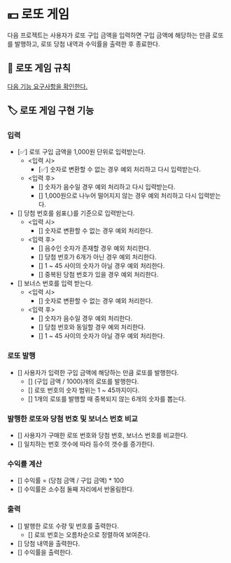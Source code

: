 # 💴 로또 게임
다음 프로젝트는 사용자가 로또 구입 금액을 입력하면 구입 금액에 해당하는 만큼 로또를 발행하고, 로또 당첨 내역과 수익률을 출력한 후 종료한다.

## 📜 로또 게임 규칙
[다음 기능 요구사항을 확인한다.](https://github.com/woowacourse-precourse/java-lotto-6/blob/main/README.md)

## 🏷️ 로또 게임 구현 기능

### 입력
- [✅] 로또 구입 금액을 1,000원 단위로 입력받는다.
  - <입력 시> 
    - [✅] 숫자로 변환할 수 없는 경우 예외 처리하고 다시 입력받는다.
  - <입력 후>
    - [] 숫자가 음수일 경우 예외 처리하고 다시 입력받는다. 
    - [] 1,000원으로 나누어 떨어지지 않는 경우 예외 처리하고 다시 입력받는다.
- [] 당첨 번호를 쉼표(,)를 기준으로 입력받는다.
  - <입력 시>
    - [] 숫자로 변환할 수 없는 경우 예외 처리한다.
  - <입력 후>
    - [] 음수인 숫자가 존재할 경우 예외 처리한다.
    - [] 당첨 번호가 6개가 아닌 경우 예외 처리한다.
    - [] 1 ~ 45 사이의 숫자가 아닐 경우 예외 처리한다.
    - [] 중복된 당첨 번호가 있을 경우 예외 처리한다.
- [] 보너스 번호를 입력 받는다.
  - <입력 시>
    - [] 숫자로 변환할 수 없는 경우 예외 처리한다.
  - <입력 후>
    - [] 숫자가 음수일 경우 예외 처리한다.
    - [] 당첨 번호와 동일할 경우 예외 처리한다.
    - [] 1 ~ 45 사이의 숫자가 아닐 경우 예외 처리한다.

### 로또 발행
- [] 사용자가 입력한 구입 금액에 해당하는 만큼 로또를 발행한다.
  - [] (구입 금액 / 1000)개의 로또를 발행한다. 
  - [] 로또 번호의 숫자 범위는 1 ~ 45까지이다.
  - [] 1개의 로또를 발행할 때 중복되지 않는 6개의 숫자를 뽑는다.

### 발행한 로또와 당첨 번호 및 보너스 번호 비교
- [] 사용자가 구매한 로또 번호와 당첨 번호, 보너스 번호를 비교한다.
- [] 일치하는 번호 갯수에 따라 등수의 갯수를 증가한다.

### 수익률 계산
- [] 수익률 = (당첨 금액 / 구입 금액) * 100
- [] 수익률은 소수점 둘째 자리에서 반올림한다.

### 출력
- [] 발행한 로또 수량 및 번호를 출력한다.
  - [] 로또 번호는 오름차순으로 정렬하여 보여준다.
- [] 당첨 내역을 출력한다.
- [] 수익률을 출력한다.

  